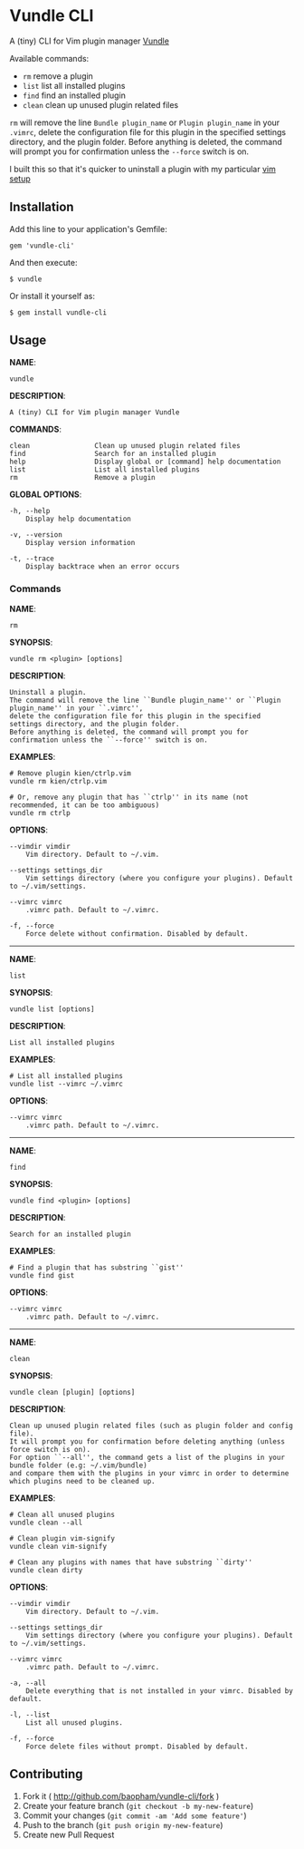 # Vundle CLI

A (tiny) CLI for Vim plugin manager [Vundle](https://github.com/gmarik/Vundle.vim)  

Available commands:

* `rm` remove a plugin
* `list` list all installed plugins
* `find` find an installed plugin
* `clean` clean up unused plugin related files

`rm` will remove the line `Bundle plugin_name` or `Plugin plugin_name` in your `.vimrc`, 
delete the configuration file for this plugin in the specified settings directory, 
and the plugin folder. Before anything is deleted, the command will prompt you 
for confirmation unless the `--force` switch is on.

I built this so that it's quicker to uninstall a plugin with my particular 
[vim setup](https://github.com/baopham/vim)

## Installation

Add this line to your application's Gemfile:

    gem 'vundle-cli'

And then execute:

    $ vundle

Or install it yourself as:

    $ gem install vundle-cli

## Usage

  **NAME**:

    vundle

  **DESCRIPTION**:

    A (tiny) CLI for Vim plugin manager Vundle

  **COMMANDS**:
	
    clean                Clean up unused plugin related files
    find                 Search for an installed plugin  
    help                 Display global or [command] help documentation  
    list                 List all installed plugins  
    rm                   Remove a plugin  

  **GLOBAL OPTIONS**:
	
    -h, --help  
        Display help documentation
	
    -v, --version  
        Display version information
	
    -t, --trace  
        Display backtrace when an error occurs

### Commands

  **NAME**:

    rm

  **SYNOPSIS**:

    vundle rm <plugin> [options]

  **DESCRIPTION**:

    Uninstall a plugin. 
    The command will remove the line ``Bundle plugin_name'' or ``Plugin plugin_name'' in your ``.vimrc'', 
    delete the configuration file for this plugin in the specified settings directory, and the plugin folder. 
    Before anything is deleted, the command will prompt you for confirmation unless the ``--force'' switch is on.

  **EXAMPLES**:
	
    # Remove plugin kien/ctrlp.vim
    vundle rm kien/ctrlp.vim
	
    # Or, remove any plugin that has ``ctrlp'' in its name (not recommended, it can be too ambiguous)
    vundle rm ctrlp
	
  **OPTIONS**:
	
    --vimdir vimdir 
        Vim directory. Default to ~/.vim.
	
    --settings settings_dir 
        Vim settings directory (where you configure your plugins). Default to ~/.vim/settings.
	
    --vimrc vimrc 
        .vimrc path. Default to ~/.vimrc.
	
    -f, --force 
        Force delete without confirmation. Disabled by default.
	

	

- - -

  **NAME**:

    list

  **SYNOPSIS**:

    vundle list [options]

  **DESCRIPTION**:

    List all installed plugins

  **EXAMPLES**:
	
    # List all installed plugins
    vundle list --vimrc ~/.vimrc
	
  **OPTIONS**:
	
    --vimrc vimrc 
        .vimrc path. Default to ~/.vimrc.
	

- - -

  **NAME**:

    find

  **SYNOPSIS**:

    vundle find <plugin> [options]

  **DESCRIPTION**:

    Search for an installed plugin

  **EXAMPLES**:
	
    # Find a plugin that has substring ``gist''
    vundle find gist
	
  **OPTIONS**:
	
    --vimrc vimrc 
        .vimrc path. Default to ~/.vimrc.
	

- - -

  **NAME**:

    clean

  **SYNOPSIS**:

    vundle clean [plugin] [options]

  **DESCRIPTION**:

    Clean up unused plugin related files (such as plugin folder and config file).
    It will prompt you for confirmation before deleting anything (unless force switch is on). 
    For option ``--all'', the command gets a list of the plugins in your bundle folder (e.g: ~/.vim/bundle) 
    and compare them with the plugins in your vimrc in order to determine which plugins need to be cleaned up.

  **EXAMPLES**:
	
    # Clean all unused plugins
    vundle clean --all
	
    # Clean plugin vim-signify
    vundle clean vim-signify
	
    # Clean any plugins with names that have substring ``dirty''
    vundle clean dirty
	
  **OPTIONS**:
	
    --vimdir vimdir 
        Vim directory. Default to ~/.vim.
	
    --settings settings_dir 
        Vim settings directory (where you configure your plugins). Default to ~/.vim/settings.
	
    --vimrc vimrc 
        .vimrc path. Default to ~/.vimrc.
	
    -a, --all 
        Delete everything that is not installed in your vimrc. Disabled by default.
	
    -l, --list 
        List all unused plugins.
	
    -f, --force 
        Force delete files without prompt. Disabled by default.
	

## Contributing

1. Fork it ( http://github.com/baopham/vundle-cli/fork )
2. Create your feature branch (`git checkout -b my-new-feature`)
3. Commit your changes (`git commit -am 'Add some feature'`)
4. Push to the branch (`git push origin my-new-feature`)
5. Create new Pull Request
